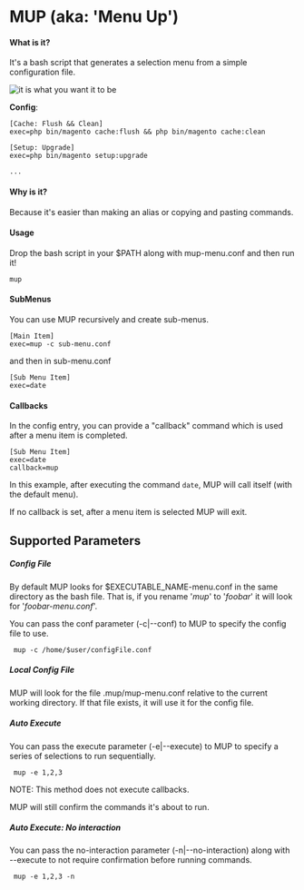 # **MUP (aka: 'Menu Up')**

#### **What is it?**
It's a bash script that generates a selection menu from a simple configuration file.

![it is what you want it to be](https://i.imgur.com/2FzEnfb.png)

**Config**: 
```
[Cache: Flush && Clean]
exec=php bin/magento cache:flush && php bin/magento cache:clean

[Setup: Upgrade]
exec=php bin/magento setup:upgrade

...
```

#### **Why is it?**

Because it's easier than making an alias or copying and pasting commands.

#### **Usage**

Drop the bash script in your $PATH along with mup-menu.conf and then run it! 

```
mup
```

#### **SubMenus**
You can use MUP recursively and create sub-menus.
```
[Main Item]
exec=mup -c sub-menu.conf
```

and then in sub-menu.conf

```
[Sub Menu Item]
exec=date
```

#### **Callbacks**

In the config entry, you can provide a "callback" command which is used after a menu item is completed.

```
[Sub Menu Item]
exec=date
callback=mup
```
In this example, after executing the command `date`, MUP will call itself (with the default menu). 

If no callback is set, after a menu item is selected MUP will exit. 

## **Supported Parameters**

##### **Config File**

By default MUP looks for $EXECUTABLE_NAME-menu.conf in the same directory as the bash file.  That is, if you rename '*mup*' to '*foobar*' it will look for '*foobar-menu.conf*'. 

You can pass the conf parameter (-c|--conf) to MUP to specify the config file to use.  

``` mup -c /home/$user/configFile.conf```

##### **Local Config File**

MUP will look for the file .mup/mup-menu.conf relative to the current working directory.  If that file exists, it will use it for the config file. 

##### **Auto Execute**

You can pass the execute parameter (-e|--execute) to MUP to specify a series of selections to run sequentially.

``` mup -e 1,2,3```

NOTE: This method does not execute callbacks.

MUP will still confirm the commands it's about to run.

##### **Auto Execute: No interaction**

You can pass the no-interaction parameter (-n|--no-interaction) along with --execute to not require confirmation before running commands.

``` mup -e 1,2,3 -n```
